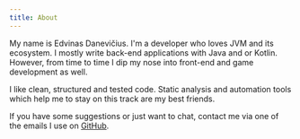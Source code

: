 ```yaml
---
title: About
---
```


My name is Edvinas Danevičius. I'm a developer who loves JVM and its ecosystem. I mostly write back-end applications with Java and or Kotlin. However, from time to time I dip my nose into front-end and game development as well.

I like clean, structured and tested code. Static analysis and automation tools which help me to stay on this track are my best friends.

[GitHub]: https://github.com/Edvinas01 "My GitHub profile"

If you have some suggestions or just want to chat, contact me via one of the emails I use on [GitHub].
